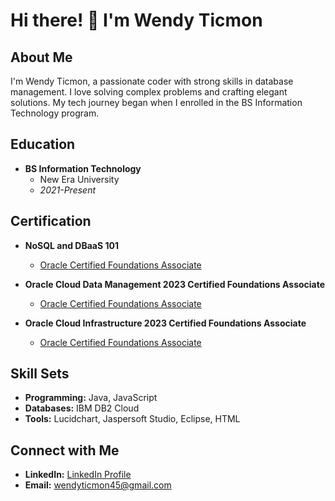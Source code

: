 # Hi there! 👋 I'm Wendy Ticmon

## About Me

I'm  Wendy Ticmon, a passionate coder with strong skills in database management. I love solving complex problems and crafting elegant solutions. My tech journey began when I enrolled in the BS Information Technology program.

## Education

- **BS Information Technology**
  - New Era University
  - *2021-Present*

## Certification

- **NoSQL and DBaaS 101**
  - [Oracle Certified Foundations Associate](https://courses.cognitiveclass.ai/certificates/981a8c965e7844ca929b4ab5720f3d75?fbclid=IwAR0tWOWhIQ80oMUjwfbndpWCt9zPh_w2xQ41h2OLRxf5KilZzj1GAc969EQ)

- **Oracle Cloud Data Management 2023 Certified Foundations Associate**
  - [Oracle Certified Foundations Associate](https://catalog-education.oracle.com/pls/certview/sharebadge?id=B5C7E82E77C76B77ECA3D2CE8D48E791F9AFBF1BFAB24D99E3FAE02631764970&fbclid=IwAR3vkNT00EI-r90KiV6yRIv7_cSN7Kdto_lcItxIpFw_QVT-P2YfAPhzN_)

- **Oracle Cloud Infrastructure 2023 Certified Foundations Associate**
  - [Oracle Certified Foundations Associate](https://catalog-education.oracle.com/pls/certview/sharebadge?id=DB1D2A441D2222894037589ABE9529EDCD1873C174BEAA9A854E980C0C95A6A4)
## Skill Sets

- **Programming:** Java, JavaScript
- **Databases:** IBM DB2 Cloud
- **Tools:** Lucidchart, Jaspersoft Studio, Eclipse, HTML

## Connect with Me

- **LinkedIn:** [LinkedIn Profile](https://www.linkedin.com/in/wendy-ticmon-98413920b/)
- **Email:** wendyticmon45@gmail.com
